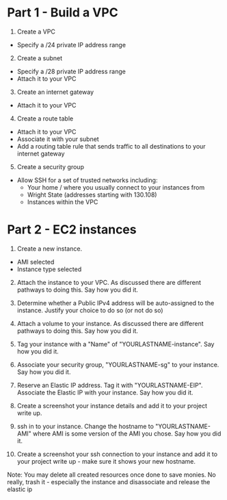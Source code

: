 # Part 1 - Build a VPC

1. Create a VPC
- Specify a /24 private IP address range

2. Create a subnet
- Specify a /28 private IP address range
- Attach it to your VPC
3. Create an internet gateway
- Attach it to your VPC
4. Create a route table
- Attach it to your VPC
- Associate it with your subnet
- Add a routing table rule that sends traffic to all destinations to your internet gateway

5. Create a security group
- Allow SSH for a set of trusted networks including:
  - Your home / where you usually connect to your instances from
  - Wright State (addresses starting with 130.108)
  - Instances within the VPC

# Part 2 - EC2 instances
1. Create a new instance. 
- AMI selected
- Instance type selected

2. Attach the instance to your VPC. As discussed there are different pathways to doing this. Say how you did it.

3. Determine whether a Public IPv4 address will be auto-assigned to the instance. Justify your choice to do so (or not do so)

4. Attach a volume to your instance. As discussed there are different pathways to doing this. Say how you did it.

5. Tag your instance with a "Name" of "YOURLASTNAME-instance". Say how you did it.

6. Associate your security group, "YOURLASTNAME-sg" to your instance. Say how you did it.

7. Reserve an Elastic IP address. Tag it with "YOURLASTNAME-EIP". Associate the Elastic IP with your instance. Say how you did it.

8. Create a screenshot your instance details and add it to your project write up.

9. ssh in to your instance. Change the hostname to "YOURLASTNAME-AMI" where AMI is some version of the AMI you chose. Say how you did it.

10. Create a screenshot your ssh connection to your instance and add it to your project write up - make sure it shows your new hostname.

Note: You may delete all created resources once done to save monies. No really, trash it - especially the instance and disassociate and release the elastic ip

